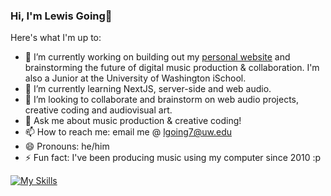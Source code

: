 ### Hi, I'm Lewis Going👋

Here's what I'm up to:

- 🔭 I’m currently working on building out my [personal website](https://lewisgo.ing) and brainstorming the future of digital music production & collaboration. I'm also a Junior at the University of Washington iSchool.
- 🌱 I’m currently learning NextJS, server-side and web audio.
- 👯 I’m looking to collaborate and brainstorm on web audio projects, creative coding and audiovisual art.
- 💬 Ask me about music production & creative coding!
- 📫 How to reach me: email me @ lgoing7@uw.edu 
- 😄 Pronouns: he/him
- ⚡ Fun fact: I've been producing music using my computer since 2010 :p

[![My Skills](https://skillicons.dev/icons?i=py,react,js,ts,css,tailwind,nextjs,git,html,docker,ableton,mysql,p5js,bash,sklearn,vscode,figma)](skillicons.dev)
